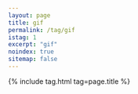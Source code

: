 ```yaml
---
layout: page
title: gif
permalink: /tag/gif
istag: 1
excerpt: "gif"
noindex: true
sitemap: false
---
```


{% include tag.html tag=page.title %}
